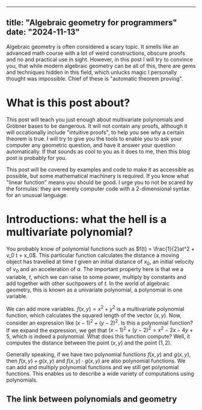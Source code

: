 
---
title: "Algebraic geometry for programmers"
date: "2024-11-13"
---

Algebraic geometry is often considered a scary topic. It smells like an advanced math course with a lot of weird constructions, obscure proofs and no and practical use in sight. However, in this post I will try to convince you, that while modern algebraic geometry can be all of this, there are gems and techniques hidden in this field, which unlucks magic I personally thought was impossible. Chief of these is "automatic theorem proving".

# What is this post about?
This post will teach you just enough about multivariate polynomials and Gröbner bases to be dangerous. It will not contain any proofs, although it will occationally include "intuitive proofs", to help you see why a certain theorem is true. I will try to give you the tools to enable you to ask your computer any geometric question, and have it answer your question automatically. If that sounds as cool to you as it does to me, then this blog post is probably for you.

This post will be covered by examples and code to make it as accessible as possible, but some mathematical machinery is required. If you know what "linear function" means you should be good. I urge you to not be scared by the formulas: they are merely computer code with a 2-dimensional syntax for an unusual language.

# Introductions: what the hell is a multivariate polynomial?
You probably know of polynomial functions such as $f(t) = \frac{1}{2}at^2 + v_0 t + x_0$. This particular function calculates the distance a moving object has travelled at time $t$ given an initial distance of $x_0$, an initial velocity of $v_0$ and an acceleration of $a$. The important property here is that we a variable, $t$, which we can raise to some power, multiply by constants and add together with other suchpowers of $t$. In the world of algebraic geometry, this is known as a univariate polynomial, a polynomial in one variable.

We can add more variables. $f(x, y) = x^2 + y^2$ is a multivariate polynomial function, which calculates the squared length of the vector $(x, y)$. Now, consider an expression like $(x - 1)^2 + (y - 2)^2$. Is this a polynomial function? If we expand the expression, we get that $(x - 1)^2 + (y - 2)^2 = x^2 - 2x - 4y + 5$, which is indeed a polynomial. What does this function compute? Well, it computes the distance between the point $(x, y)$ and the point $(1, 2)$. 

Generally speaking, if we have two polynomial functions $f(x, y)$ and $g(x, y)$, then $f(x, y) + g(x, y)$ and $f(x, y) \cdot g(x, y)$ are also polynomial functions. We can add and multiply polynomial functions and we still get polynomial functions. This enables us to describe a wide variety of computations using polynomials.

## The link between polynomials and geometry

